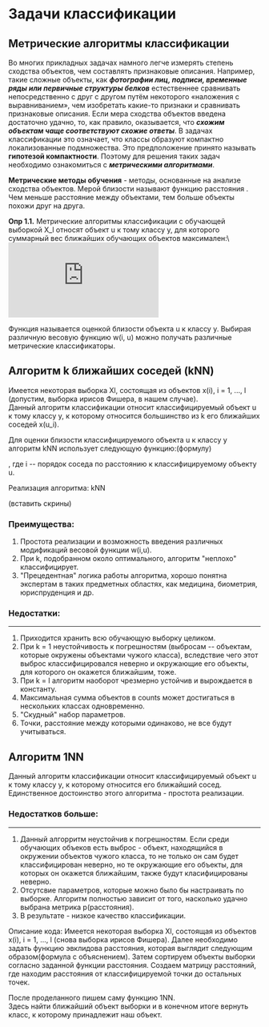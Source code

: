  Задачи классификации
 =======================
 Метрические алгоритмы классификации 
------------------------------------------------------------------------
Во многих прикладных задачах намного легче измерять степень сходства объектов, чем составлять признаковые описания.
Например, такие сложные объекты, как ***фотографии лиц, подписи, временные ряды или первичные структуры белков*** естественнее сравнивать непосредственно с друг с другом путём некоторого «наложения с выравниванием», чем изобретать какие-то признаки и сравнивать признаковые описания. Если мера сходства объектов введена достаточно удачно, то, как правило, оказывается, что ***схожим объектам чаще соответствуют схожие ответы***. В задачах классификации это означает, что классы образуют компактно локализованные подмножества. Это предположение принято называть **гипотезой компактности**. Поэтому для решения таких задач необходимо ознакомиться с ***метрическими алгоритмами***.

**Метрические методы обучения** - методы, основанные на анализе сходства объектов.
Мерой близости называют функцию расстояния . Чем меньше расстояние между объектами, тем больше объекты похожи друг на друга.

**Опр 1.1.** Метрические алгоритмы классификации с обучающей выборкой X_l относят объект u к тому классу y, для которого суммарный вес ближайших обучающих объектов максимален:\\
![](https://latex.codecogs.com/gif.latex?a%28u%2C%20X%5E%7Bl%7D%29%3D%20%5Carg%20%5Cmax%20%5CGamma%20_%7By%7D%28u%2C%20X%5E%7Bl%7D%29)


Функция  называется оценкой близости объекта u к классу y. Выбирая различную весовую функцию w(i, u) можно получать различные метрические классификаторы.


 Алгоритм k ближайших соседей (kNN)
-------------------------------------
Имеется некоторая выборка Xl, состоящая из объектов x(i), i = 1, ..., l (допустим, выборка ирисов Фишера, в нашем случае).   
Данный алгоритм классификации относит классифицируемый объект u к тому классу y, к которому относится большинство из k его ближайших соседей x(u_i).

Для оценки близости классифицируемого объекта u к классу y алгоритм kNN использует следующую функцию:(формулу)

 , где i -- порядок соседа по расстоянию к классифицируемому объекту u.



Реализация алгоритма: kNN

(вставить скрины)

### Преимущества:

1. Простота реализации и возможность введения различных модификаций весовой функции w(i,u).
2. При k, подобранном около оптимального, алгоритм "неплохо" классифицирует.
3. "Прецедентная" логика работы алгоритма, хорошо понятна экспертам в таких предметных областях, как медицина, биометрия, юриспруденция и др.

### Недостатки:
------------
1. Приходится хранить всю обучающую выборку целиком.
2. При k = 1 неустойчивость к погрешностям (выбросам -- объектам, которые окружены объектами чужого класса), 
вследствие чего этот выброс классифицировался неверно и окружающие его объекты, для которого он окажется ближайшим, тоже.
3. При k = l алгоритм наоборот чрезмерно устойчив и вырождается в константу.
4. Максимальная сумма объектов в counts может достигаться в нескольких классах одновременно.
5. "Скудный" набор параметров.
6. Точки, расстояние между которыми одинаково, не все будут учитываться.

Алгоритм 1NN
-----------------------------------
  
Данный алгоритм классификации относит классифицируемый объект u к тому классу y, к которому относится его ближайший сосед.
Единственное достоинство этого алгоритма - простота реализации.

### Недостатков больше:
-----------
1. Данный алгорритм неустойчив к погрешностям. Если среди обучающих объеков есть выброс - объект, находящийся в окружении объектов чужого класса, 
то не только он сам будет классифицирован неверно, но те окружающие его объекты, для которых он окажется ближайшим, также будут класифицированы неверно.
2. Отсутсвие параметров, которые можно было бы настраивать по выборке.
Алгоритм полностью зависит от того, насколько удачно выбрана метрика p(расстояния).
3. В результате - низкое качество классификации.

Описание кода:
Имеется некоторая выборка Xl, состоящая из объектов x(i), i = 1, ..., l (снова выборка ирисов Фишера). 
Далее необходимо задать функцию эвклидова расстояния, которая выглядит следующим образом(формула с объяснением).
Затем сортируем объекты выборки согласно заданной функции расстояния. 
Создаем матрицу расстояний, где находим
расстояния от классифицируемой точки до остальных точек.

После проделанного пишем саму функцию 1NN.  
Здесь найти ближайший объект выборки и в конечном итоге вернуть класс, к которому принадлежит наш объект.  
